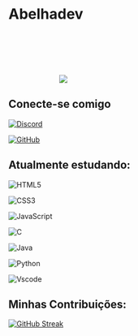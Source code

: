 # Abelhadev 


 <svg width="100" height="100"> <circle fill= <img src="https://avatars.githubusercontent.com/u/168055181?v=4t" r="40" cx="50" cy="50"  /> </svg>


## Conecte-se comigo 
 

[![Discord](https://img.shields.io/badge/Discord-7289DA?style=for-the-badge&logo=discord&logoColor=white)](https://discord.com/channels/@abelhadev/)

[![GitHub](https://img.shields.io/badge/GitHub-100000?style=for-the-badge&logo=github&logoColor=white)](https://github.com/abelhadev)


## Atualmente estudando: 
   
 ![HTML5](https://img.shields.io/badge/HTML5-E34F26?style=for-the-badge&logo=html5&logoColor=white)

 ![CSS3](https://img.shields.io/badge/CSS3-1572B6?style=for-the-badge&logo=css3&logoColor=white)

 ![JavaScript](https://img.shields.io/badge/JavaScript-F7DF1E?style=for-the-badge&logo=javascript&logoColor=black)

 ![C](https://img.shields.io/badge/C-00599C?style=for-the-badge&logo=c&logoColor=white)

 ![Java](https://img.shields.io/badge/java-%23ED8B00.svg?style=for-the-badge&logo=openjdk&logoColor=white)

 ![Python](https://img.shields.io/badge/python-3670A0?style=for-the-badge&logo=python&logoColor=ffdd54)

 ![Vscode](https://img.shields.io/badge/Vscode-007ACC?style=for-the-badge&logo=visual-studio-code&logoColor=white)

 ## Minhas Contribuições:

[![GitHub Streak](https://streak-stats.demolab.com/?user=abelhadev&theme=bear&background=232323&border=FFCF48&dates=FDDB6D)](https://git.io/streak-stats)